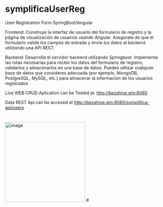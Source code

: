 # symplificaUserReg
User Registration Form SpringBoot/Angular

Frontend: Construye la interfaz de usuario del formulario de registro y la página de
visualización de usuarios usando Angular. Asegúrate de que el formulario valide los campos de
entrada y envíe los datos al backend utilizando una API REST.

Backend: Desarrolla el servidor backend utilizando Springboot. Implementa las rutas
necesarias para recibir los datos del formulario de registro, validarlos y almacenarlos en una
base de datos. Puedes utilizar cualquier base de datos que consideres adecuada (por ejemplo,
MongoDB, PostgreSQL, MySQL, etc.) para almacenar la información de los usuarios
registrados

Live WEB CRUD Aplication can be Tested at: http://bezahive.win:8080

Data REST Api can be accesed at http://bezahive.win:8080/symplifica-api/users
#
<img width="260" alt="image" src="https://github.com/Zabdieljr/symplificaUserReg/assets/101516536/d0eebb47-d4b2-4b71-8702-3193c16ec943">
#
